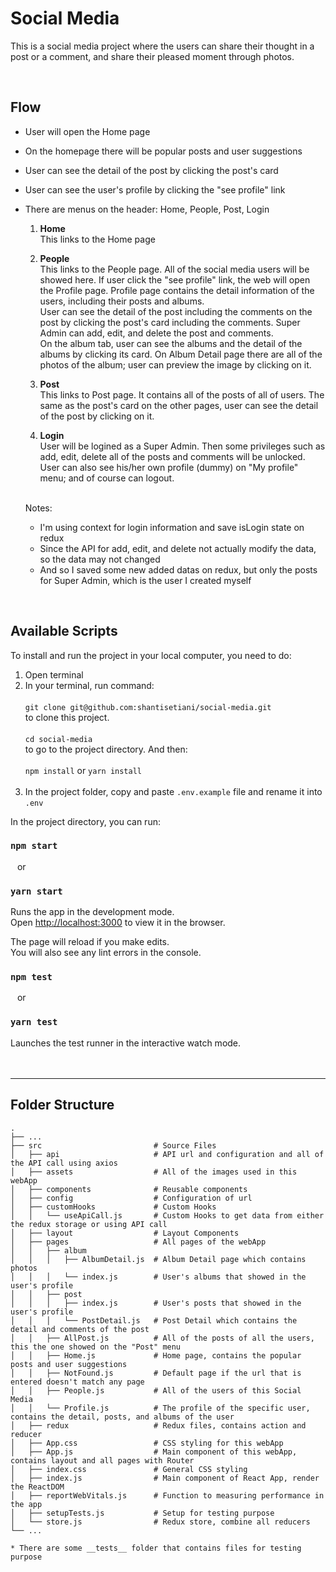 # Social Media

This is a social media project where the users can share their thought in a post or a comment, and share their pleased moment through photos.

<br />

## Flow

- User will open the Home page
- On the homepage there will be popular posts and user suggestions
- User can see the detail of the post by clicking the post's card
- User can see the user's profile by clicking the "see profile" link
- There are menus on the header: Home, People, Post, Login

   1. <b>Home</b><br />
      This links to the Home page<br />

   2. <b>People</b><br />
      This links to the People page. All of the social media users will be showed here. If user click the "see profile" link, the web will open the Profile page. Profile page contains the detail information of the users, including their posts and albums.<br />
      User can see the detail of the post including the comments on the post by clicking the post's card including the comments. Super Admin can add, edit, and delete the post and comments.<br />
      On the album tab, user can see the albums and the detail of the albums by clicking its card. On Album Detail page there are all of the photos of the album; user can preview the image by clicking on it.<br />

   3. <b>Post</b><br />
      This links to Post page. It contains all of the posts of all of users. The same as the post's card on the other pages, user can see the detail of the post by clicking on it.<br />

   4. <b>Login</b><br />
      User will be logined as a Super Admin. Then some privileges such as add, edit, delete all of the posts and comments will be unlocked. User can also see his/her own profile (dummy) on "My profile" menu; and of course can logout.<br /><br />

   Notes:<br />

   - I'm using context for login information and save isLogin state on redux
   - Since the API for add, edit, and delete not actually modify the data, so the data may not changed
   - And so I saved some new added datas on redux, but only the posts for Super Admin, which is the user I created myself

<br />

## Available Scripts

To install and run the project in your local computer, you need to do:<br />

1. Open terminal<br />
2. In your terminal, run command:<br /><br />
   `git clone git@github.com:shantisetiani/social-media.git`<br />
   to clone this project.<br /><br />
   `cd social-media`<br />
   to go to the project directory. And then:<br /><br />
   `npm install` or `yarn install` <br /><br />
3. In the project folder, copy and paste `.env.example` file and rename it into `.env`<br />

In the project directory, you can run:

### `npm start`
&ensp; or
### `yarn start`

Runs the app in the development mode.<br />
Open [http://localhost:3000](http://localhost:3000) to view it in the browser.

The page will reload if you make edits.<br />
You will also see any lint errors in the console.

### `npm test`
&ensp; or
### `yarn test`

Launches the test runner in the interactive watch mode.<br />
<br /><br />

---

## Folder Structure

    .
    ├── ...
    ├── src                         # Source Files
    │   ├── api                     # API url and configuration and all of the API call using axios
    │   ├── assets                  # All of the images used in this webApp
    │   ├── components              # Reusable components
    │   ├── config                  # Configuration of url
    │   ├── customHooks             # Custom Hooks
    │   │   └── useApiCall.js       # Custom Hooks to get data from either the redux storage or using API call
    │   ├── layout                  # Layout Components
    │   ├── pages                   # All pages of the webApp
    │   │   ├── album
    │   │   │   ├── AlbumDetail.js  # Album Detail page which contains photos
    │   │   │   └── index.js        # User's albums that showed in the user's profile
    │   │   ├── post
    │   │   │   ├── index.js        # User's posts that showed in the user's profile
    │   │   │   └── PostDetail.js   # Post Detail which contains the detail and comments of the post
    │   │   ├── AllPost.js          # All of the posts of all the users, this the one showed on the "Post" menu
    │   │   ├── Home.js             # Home page, contains the popular posts and user suggestions
    │   │   ├── NotFound.js         # Default page if the url that is entered doesn't match any page
    │   │   ├── People.js           # All of the users of this Social Media
    │   │   └── Profile.js          # The profile of the specific user, contains the detail, posts, and albums of the user
    │   ├── redux                   # Redux files, contains action and reducer
    │   ├── App.css                 # CSS styling for this webApp
    │   ├── App.js                  # Main component of this webApp, contains layout and all pages with Router
    │   ├── index.css               # General CSS styling
    │   ├── index.js                # Main component of React App, render the ReactDOM
    │   ├── reportWebVitals.js      # Function to measuring performance in the app
    │   ├── setupTests.js           # Setup for testing purpose
    │   └── store.js                # Redux store, combine all reducers
    └── ...

    * There are some __tests__ folder that contains files for testing purpose
